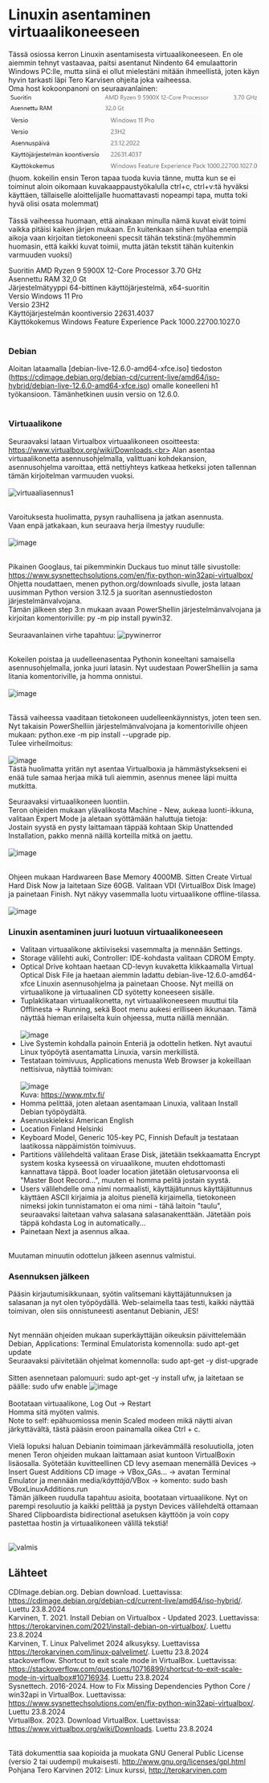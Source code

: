 # Linuxin asentaminen virtuaalikoneeseen

Tässä osiossa kerron Linuxin asentamisesta virtuaalikoneeseen. En ole aiemmin tehnyt vastaavaa, paitsi asentanut Nindento 64 emulaattorin Windows PC:lle, mutta siinä ei ollut mielestäni mitään ihmeellistä, joten käyn hyvin tarkasti läpi Tero Karvisen ohjeita joka vaiheessa.
<br>
Oma host kokoonpanoni on seuraavanlainen:<br>
![Prosessori](https://github.com/vaurasan/h1/blob/main/Prossu.jpg)<br>
![Windows](https://github.com/vaurasan/h1/blob/main/Windows.jpg)<br>
(huom. kokeilin ensin Teron tapaa tuoda kuvia tänne, mutta kun se ei toiminut aloin oikomaan kuvakaappaustyökalulla ctrl+c, ctrl+v:tä hyväksi käyttäen, tällaiselle aloittelijalle huomattavasti nopeampi tapa, mutta toki hyvä olisi osata molemmat)<br><br>
Tässä vaiheessa huomaan, että ainakaan minulla nämä kuvat eivät toimi vaikka pitäisi kaiken järjen mukaan. En kuitenkaan siihen tuhlaa enempiä aikoja vaan kirjoitan tietokoneeni specsit tähän tekstinä:(myöhemmin huomasin, että kaikki kuvat toimii, mutta jätän tekstit tähän kuitenkin varmuuden vuoksi)<br>

Suoritin	AMD Ryzen 9 5900X 12-Core Processor 3.70 GHz<br>
Asennettu RAM	32,0 Gt<br>
Järjestelmätyyppi	64-bittinen käyttöjärjestelmä, x64-suoritin<br>
Versio	Windows 11 Pro<br>
Versio	23H2<br>
Käyttöjärjestelmän koontiversio	22631.4037<br>
Käyttökokemus	Windows Feature Experience Pack 1000.22700.1027.0<br><br>


### Debian

Aloitan lataamalla [debian-live-12.6.0-amd64-xfce.iso] tiedoston (https://cdimage.debian.org/debian-cd/current-live/amd64/iso-hybrid/debian-live-12.6.0-amd64-xfce.iso) omalle koneelleni h1 työkansioon. Tämänhetkinen uusin versio on 12.6.0.<br><br>

### Virtuaalikone

Seuraavaksi lataan Virtualbox virtuaalikoneen osoitteesta: https://www.virtualbox.org/wiki/Downloads.<br>
Alan asentaa virtuaalikonetta asennusohjelmalla, valittuani kohdekansion, asennusohjelma varoittaa, että nettiyhteys katkeaa hetkeksi joten tallennan tämän kirjoitelman varmuuden vuoksi.<br><br>
![virtuaaliasennus1](https://github.com/user-attachments/assets/ac510f45-e562-40cb-ad25-af098883e1b4)<br><br>

Varoituksesta huolimatta, pysyn rauhallisena ja jatkan asennusta.<br>
Vaan enpä jatkakaan, kun seuraava herja ilmestyy ruudulle:<br><br>
![image](https://github.com/user-attachments/assets/b00a48ba-f5b7-4e82-8b70-61d9a7e45162)<br><br>

Pikainen Googlaus, tai pikemminkin Duckaus tuo minut tälle sivustolle: https://www.sysnettechsolutions.com/en/fix-python-win32api-virtualbox/<br>
Ohjetta noudattaen, menen python.org/downloads sivulle, josta lataan uusimman Python version 3.12.5 ja suoritan asennustiedoston järjestelmänvalvojana.<br>
Tämän jälkeen step 3:n mukaan avaan PowerShellin järjestelmänvalvojana ja kirjoitan komentoriville: py -m pip install pywin32.<br><br>
Seuraavanlainen virhe tapahtuu: ![pywinerror](https://github.com/user-attachments/assets/83189454-fb08-4546-97e6-4eed0cfa7cdc)<br><br>

Kokeilen poistaa ja uudelleenasentaa Pythonin koneeltani samaisella asennusohjelmalla, jonka juuri latasin. Nyt uudestaan PowerShelliin ja sama litania komentoriville, ja homma onnistui.<br><br>
![image](https://github.com/user-attachments/assets/a48ed366-5d0e-41ce-86ef-de30cb69b10b)<br><br>

Tässä vaiheessa vaaditaan tietokoneen uudelleenkäynnistys, joten teen sen.<br>
Nyt takaisin PowerShelliin järjestelmänvalvojana ja komentoriville ohjeen mukaan: python.exe -m pip install --upgrade pip.<br>
Tulee virheilmoitus:<br><br>
![image](https://github.com/user-attachments/assets/86624cb7-33ff-4b7d-a2e7-1bbf380dc686)<br>
Tästä huolimatta yritän nyt asentaa Virtualboxia ja hämmästyksekseni ei enää tule samaa herjaa mikä tuli aiemmin, asennus menee läpi muitta mutkitta.<br>

Seuraavaksi virtuaalikoneen luontiin.<br>
Teron ohjeiden mukaan ylävalikosta Machine - New, aukeaa luonti-ikkuna, valitaan Expert Mode ja aletaan syöttämään haluttuja tietoja:<br>
Jostain syystä en pysty laittamaan täppää kohtaan Skip Unattended Installation, pakko mennä näillä korteilla mitkä on jaettu.<br><br>
![image](https://github.com/user-attachments/assets/b45aa78e-ce67-4bf9-9b92-b52b9c407e46)<br><br>

Ohjeen mukaan Hardwareen Base Memory 4000MB. Sitten Create Virtual Hard Disk Now ja laitetaan Size 60GB. Valitaan VDI (VirtualBox Disk Image) ja painetaan Finish. Nyt näkyy vasemmalla luotu virtuaalikone offline-tilassa.<br><br>
![image](https://github.com/user-attachments/assets/83ad21c7-b954-4a9a-bfa7-3fe352ff58fd)
<br>

### Linuxin asentaminen juuri luotuun virtuaalikoneeseen

- Valitaan virtuaalikone aktiiviseksi vasemmalta ja mennään Settings.<br>
- Storage välilehti auki, Controller: IDE-kohdasta valitaan CDROM Empty.<br>
- Optical Drive kohtaan haetaan CD-levyn kuvaketta klikkaamalla Virtual Optical Disk File ja haetaan aiemmin ladattu debian-live-12.6.0-amd64-xfce Linuxin  asennusohjelma ja painetaan Choose. Nyt meillä on virtuaalikone ja virtuaalinen CD syötetty koneeseen sisälle.<br>
- Tuplaklikataan virtuaalikonetta, nyt virtuaalikoneeseen muuttui tila Offlinesta -> Running, sekä Boot menu aukesi erilliseen ikkunaan. Tämä näyttää hieman erilaiselta kuin ohjeessa, mutta näillä mennään.<br><br>
![image](https://github.com/user-attachments/assets/01ac0958-66eb-48ef-8f8c-04ca35c37ede)<br>
- Live Systemin kohdalla painoin Enteriä ja odottelin hetken. Nyt avautui Linux työpöytä asentamatta Linuxia, varsin merkillistä.<br>
- Testataan toimivuus, Applications menusta Web Browser ja kokeillaan nettisivua, näyttää toimivan:<br><br>
![image](https://github.com/user-attachments/assets/8c091907-bdf3-4837-a290-5d7b23535927)<br>
Kuva: https://www.mtv.fi/<br>
- Homma pelittää, joten aletaan asentamaan Linuxia, valitaan Install Debian työpöydältä.<br>
- Asennuskieleksi American English<br>
- Location Finland Helsinki<br>
- Keyboard Model, Generic 105-key PC, Finnish Default ja testataan laatikossa näppäimistön toimivuus.<br>
- Partitions välilehdeltä valitaan Erase Disk, jätetään tsekkaamatta Encrypt system koska kyseessä on viruaalikone, muuten ehdottomasti kannattava täppä. Boot loader location jätetään oletusarvoonsa eli "Master Boot Record...", muuten ei homma pelitä jostain syystä.<br>
- Users välilehdelle oma nimi normaalisti, käyttäjätunnus käyttäjätunnus käyttäen ASCII kirjaimia ja aloitus pienellä kirjaimella, tietokoneen nimeksi jokin tunnistamaton ei oma nimi - tähä laitoin "taulu", seuraavaksi laitetaan vahva salasana salasanakenttään. Jätetään pois täppä kohdasta Log in automatically...<br>
- Painetaan Next ja asennus alkaa.<br>
<br>
Muutaman minuutin odottelun jälkeen asennus valmistui.<br>

### Asennuksen jälkeen

Pääsin kirjautumisikkunaan, syötin valitsemani käyttäjätunnuksen ja salasanan ja nyt olen työpöydällä. Web-selaimella taas testi, kaikki näyttää toimivan, olen siis onnistuneesti asentanut Debianin, JES!<br><br>

Nyt mennään ohjeiden mukaan superkäyttäjän oikeuksin päivittelemään Debian, Applications: Terminal Emulatorista komennolla: sudo apt-get update<br>
Seuraavaksi päivitetään ohjelmat komennolla: sudo apt-get -y dist-upgrade<br><br>
Sitten asennetaan palomuuri: sudo apt-get -y install ufw, ja laitetaan se päälle: sudo ufw enable ![image](https://github.com/user-attachments/assets/96868646-0b4c-42ed-9c3d-95414bb7af2f)
<br><br>
Bootataan virtuaalikone, Log Out -> Restart<br>
Homma sitä myöten valmis.<br>
Note to self: epähuomiossa menin Scaled modeen mikä näytti aivan järkyttävältä, tästä pääsin eroon painamalla oikea Ctrl + c.
<br><br>
Vielä lopuksi haluan Debianin toimimaan järkevämmällä resoluutiolla, joten menen Teron ohjeiden mukaan laittamaan asiat kuntoon VirtualBoxin lisäosalla. Syötetään kuvitteellinen CD levy asemaan menemällä Devices -> Insert Guest Additions CD image -> VBox_GAs... -> avatan Terminal Emulator ja mennään media/*käyttäjä*/VBox -> komento: sudo bash VBoxLinuxAdditions.run<br>
Tämän jälkeen ruudulla tapahtuu asioita, bootataan virtuaalikone. Nyt on parempi resoluutio ja kaikki pelittää ja pystyn Devices välilehdeltä ottamaan Shared Clipboardista bidirectional asetuksen käyttöön ja voin copy pastettaa hostin ja virtuaalikoneen välillä tekstiä!<br><br>

![valmis](https://github.com/user-attachments/assets/7709d1c2-5047-4535-9244-9e36059b0def)

## Lähteet

CDImage.debian.org. Debian download. Luettavissa: https://cdimage.debian.org/debian-cd/current-live/amd64/iso-hybrid/. Luettu 23.8.2024<br>
Karvinen, T. 2021. Install Debian on Virtualbox - Updated 2023. Luettavissa: https://terokarvinen.com/2021/install-debian-on-virtualbox/. Luettu 23.8.2024<br>
Karvinen, T. Linux Palvelimet 2024 alkusyksy. Luettavissa https://terokarvinen.com/linux-palvelimet/. Luettu 23.8.2024<br>
stackoverflow. Shortcut to exit scale mode in VirtualBox. Luettavissa: https://stackoverflow.com/questions/10716899/shortcut-to-exit-scale-mode-in-virtualbox#10716934. Luettu 23.8.2024<br>
Sysnettech. 2016-2024. How to Fix Missing Dependencies Python Core / win32api in VirtualBox. Luettavissa: https://www.sysnettechsolutions.com/en/fix-python-win32api-virtualbox/. Luettu 23.8.2024<br>
VirtualBox. 2023. Download VirtualBox. Luettavissa: https://www.virtualbox.org/wiki/Downloads. Luettu 23.8.2024<br><br>

Tätä dokumenttia saa kopioida ja muokata GNU General Public License (versio 2 tai uudempi) mukaisesti. http://www.gnu.org/licenses/gpl.html<br>
Pohjana Tero Karvinen 2012: Linux kurssi, http://terokarvinen.com
